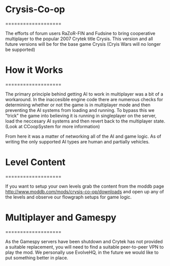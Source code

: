 # Crysis-Co-op
===================

The efforts of forum users RaZoR-FIN and Fudsine to bring cooperative multiplayer to the popular 2007 Crytek title Crysis. This version and all future versions will be for the base game Crysis (Cryis Wars will no longer be supported)

# How it Works
===================

The primary principle behind getting AI to work in multiplayer was a bit of a workaround. In the inaccesible engine code there are numerous checks for determining whether or not the game is in multiplayer mode and then preventing the AI systems from loading and running. To bypass this we "trick" the game into believing it is running in singleplayer on the server, load the neccesary AI systems and then revert back to the multiplayer state. (Look at CCoopSystem for more information)

From here it was a matter of networking all of the AI and game logic. As of writing the only supported AI types are human and partially vehicles.

# Level Content
===================

If you want to setup your own levels grab the content from the moddb page http://www.moddb.com/mods/crysis-co-op/downloads and open up any of the levels and observe our flowgraph setups for game logic.

# Multiplayer and Gamespy
===================

As the Gamespy servers have been shutdown and Crytek has not provided a suitable replacement, you will need to find a suitable peer-to-peer VPN to play the mod. We personally use EvolveHQ, in the future we would like to put something better in place.
